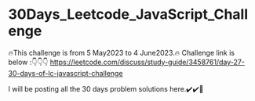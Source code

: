 # 30Days_Leetcode_JavaScript_Challenge

🔥This challenge is from 5 May2023 to 4 June2023.🔥
Challenge link is below :👇👇👇
https://leetcode.com/discuss/study-guide/3458761/day-27-30-days-of-lc-javascript-challenge

I will be posting all the 30 days problem solutions here.✔️✔️🙌
